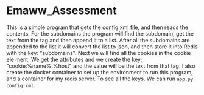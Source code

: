 # Emaww_Assessment
This is a simple program that gets the config.xml file, and then reads the contents. For the subdomains the program will find the subdomain, get the text from the tag and then append it to a list. After all the subdomains are appended to the list it will convert the list to json, and then store it into Redis with the key: "subdomains". Next we will find all the cookies in the cookie ele ment. We get the attributes and we create the key: "cookie:%name%:%host" and the value will be the text from that tag. I also create the docker container to set up the environment to run this program, and a container for my redis server. To see all the keys. We can run `app.py config.xml`.
